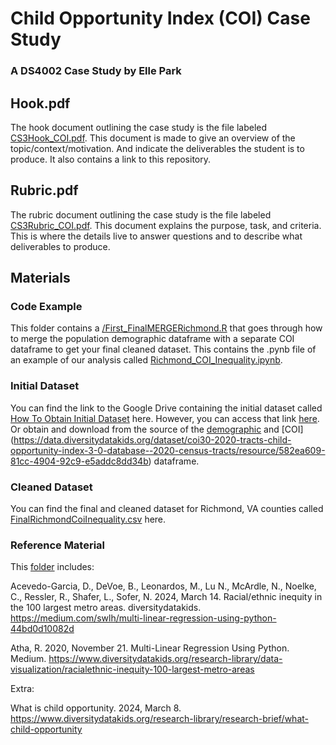 # Child Opportunity Index (COI) Case Study 
### A DS4002 Case Study by Elle Park 

## Hook.pdf
The hook document outlining the case study is the file labeled [CS3Hook_COI.pdf](CS3Hook_COI.pdf). This document is made to give an overview of the topic/context/motivation. And indicate the deliverables the student is to produce. It also contains a link to this repository. 

## Rubric.pdf
The rubric document outlining the case study is the file labeled 
[CS3Rubric_COI.pdf](). This document explains the purpose, task, and criteria. This is where the details live to answer questions and to describe what deliverables to produce.

## Materials
### Code Example
This folder contains a [
/First_FinalMERGERichmond.R](https://github.com/ElliotRoosevelt/CS3-DS4002/blob/main/MATERIALS/CODE%20EXAMPLE/First_FinalMERGERichmond.R) that goes through how to merge the population demographic dataframe with a separate COI dataframe to get your final cleaned dataset. This contains the .pynb file of an example of our analysis called [Richmond_COI_Inequality.ipynb](https://github.com/ElliotRoosevelt/CS3-DS4002/tree/main/MATERIALS/CODE%20EXAMPLE). 

### Initial Dataset
You can find the link to the Google Drive containing the initial dataset called [How To Obtain Initial Dataset](https://github.com/ElliotRoosevelt/CS3-DS4002/tree/main/MATERIALS/INITIAL%20DATASET) here. However, you can access that link [here](https://drive.google.com/drive/folders/1Y5bCtBVGn-IfO6hbN7QwIKEQhk-E9BRk?usp=sharing). Or obtain and download from the source of the [demographic](https://data.diversitydatakids.org/dataset/coi30-2020-tracts-child-opportunity-index-3-0-database--2020-census-tracts/resource/04df0cd7-6721-43d1-902e-8e16435bb00f) and [COI] (https://data.diversitydatakids.org/dataset/coi30-2020-tracts-child-opportunity-index-3-0-database--2020-census-tracts/resource/582ea609-81cc-4904-92c9-e5addc8dd34b) dataframe. 

### Cleaned Dataset
You can find the final and cleaned dataset for Richmond, VA counties called [FinalRichmondCoiInequality.csv](https://github.com/ElliotRoosevelt/CS3-DS4002/tree/main/MATERIALS/CLEANED%20DATASET) here. 

### Reference Material
This [folder](https://github.com/ElliotRoosevelt/CS3-DS4002/tree/main/MATERIALS/REFERENCE%20MATERIAL) includes: 

Acevedo-Garcia, D., DeVoe, B., Leonardos, M., Lu N., McArdle, N., Noelke, C., Ressler, R., Shafer, L., Sofer, N. 2024, March 14. Racial/ethnic inequity in the 100 largest metro areas. diversitydatakids. https://medium.com/swlh/multi-linear-regression-using-python-44bd0d10082d 

Atha, R. 2020, November 21. Multi-Linear Regression Using Python. Medium. https://www.diversitydatakids.org/research-library/data-visualization/racialethnic-inequity-100-largest-metro-areas

Extra:

What is child opportunity. 2024, March 8. https://www.diversitydatakids.org/research-library/research-brief/what-child-opportunity 
